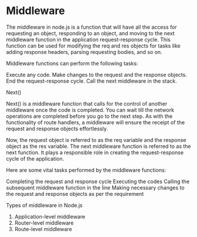 # Middleware


The middleware in node.js is a function that will have all the access for requesting an object, responding to an object, and moving to the next middleware function in the application request-response cycle. This function can be used for modifying the req and res objects for tasks like adding response headers, parsing requesting bodies, and so on.

Middleware functions can perform the following tasks:

Execute any code.
Make changes to the request and the response objects.
End the request-response cycle.
Call the next middleware in the stack.

Next()

Next() is a middleware function that calls for the control of another middleware once the code is completed. You can wait till the network operations are completed before you go to the next step. As with the functionality of route handlers, a middleware will ensure the receipt of the request and response objects effortlessly.

Now, the request object is referred to as the req variable and the response object as the res variable. The next middleware function is referred to as the next function. It plays a responsible role in creating the request-response cycle of the application.

Here are some vital tasks performed by the middleware functions:

Completing the request and response cycle
Executing the codes
Calling the subsequent middleware function in the line
Making necessary changes to the request and response objects as per the requirement

Types of middleware in Node.js

1. Application-level middleware
2. Router-level middleware
3. Route-level middleware
